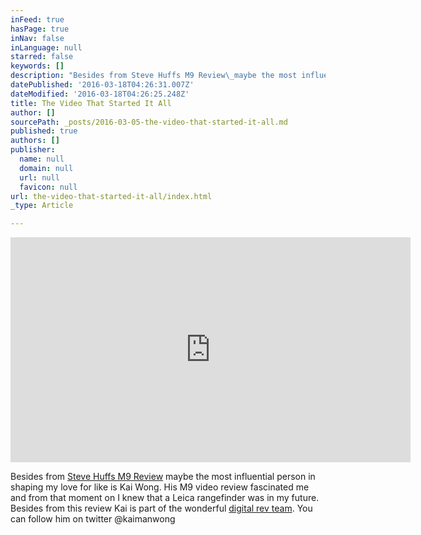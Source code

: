 ```yaml
---
inFeed: true
hasPage: true
inNav: false
inLanguage: null
starred: false
keywords: []
description: "Besides from Steve Huffs M9 Review\_maybe the most influential person in shaping my love for like is Kai Wong. His M9 video review fascinated me and from that moment on I knew that a Leica rangefinder was in my future. Besides from this review Kai is part of the wonderful digital rev team. You can follow him on twitter @kaimanwong"
datePublished: '2016-03-18T04:26:31.007Z'
dateModified: '2016-03-18T04:26:25.248Z'
title: The Video That Started It All
author: []
sourcePath: _posts/2016-03-05-the-video-that-started-it-all.md
published: true
authors: []
publisher:
  name: null
  domain: null
  url: null
  favicon: null
url: the-video-that-started-it-all/index.html
_type: Article

---
```

<iframe width="640" height="360" src="https://www.youtube.com/embed/YMok4yGluhE" frameborder="0" allowfullscreen="allowfullscreen" style=""></iframe>

Besides from [Steve Huffs M9 Review][0] maybe the most influential person in shaping my love for like is Kai Wong. His M9 video review fascinated me and from that moment on I knew that a Leica rangefinder was in my future. Besides from this review Kai is part of the wonderful [digital rev team][1]. You can follow him on twitter @kaimanwong

[0]: http://www.stevehuffphoto.com/2010/08/04/my-updated-big-bad-ass-leica-m9-review/
[1]: http://www.digitalrev.com/